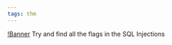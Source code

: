 ```yaml
---
tags: thm
---
```


[!Banner](./src/uploads/sqhell.png)
Try and find all the flags in the SQL Injections